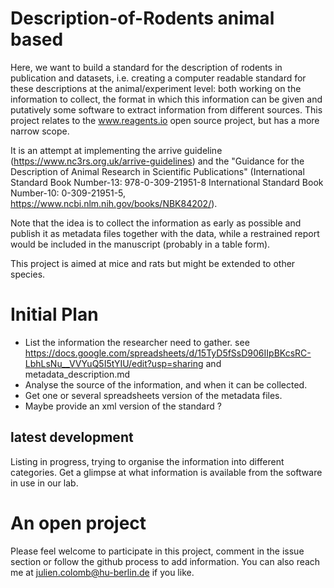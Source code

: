 # Description-of-Rodents animal based
Here, we want to build a standard for the description of rodents in publication and datasets, i.e. creating a computer readable standard for these descriptions at the animal/experiment level: both working on the information to collect, the format in which this information can be given and putatively some software to extract information from different sources. This project relates to the www.reagents.io open source project, but has a more narrow scope.


It is an attempt at implementing the arrive guideline (https://www.nc3rs.org.uk/arrive-guidelines) and the "Guidance for the Description of Animal Research in Scientific Publications" (International Standard Book Number-13: 978-0-309-21951-8 International Standard Book Number-10: 0-309-21951-5, https://www.ncbi.nlm.nih.gov/books/NBK84202/). 

Note that the idea is to collect the information as early as possible and publish it as metadata files together with the data, while a restrained report would be included in the manuscript (probably in a table form).

This project is aimed at mice and rats but might be extended to other species.

# Initial Plan

- List the information the researcher need to gather. see https://docs.google.com/spreadsheets/d/15TyD5fSsD906IIpBKcsRC-LbhLsNu__VVYuQ5I5tYIU/edit?usp=sharing and metadata_description.md
- Analyse the source of the information, and when it can be collected.
- Get one or several spreadsheets version of the metadata files.
- Maybe provide an xml version of the standard ?

## latest development

Listing in progress, trying to organise the information into different categories.
Get a glimpse at what information is available from the software in use in our lab.

# An open project

Please feel welcome to participate in this project, comment in the issue section or follow the github process to add information. You can also reach me at julien.colomb@hu-berlin.de if you like.
